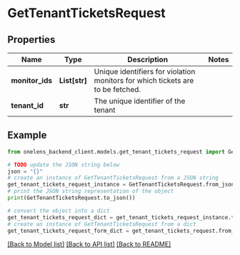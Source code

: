 # GetTenantTicketsRequest


## Properties

Name | Type | Description | Notes
------------ | ------------- | ------------- | -------------
**monitor_ids** | **List[str]** | Unique identifiers for violation monitors for which  tickets are to be fetched. | 
**tenant_id** | **str** | The unique identifier of the tenant | 

## Example

```python
from onelens_backend_client.models.get_tenant_tickets_request import GetTenantTicketsRequest

# TODO update the JSON string below
json = "{}"
# create an instance of GetTenantTicketsRequest from a JSON string
get_tenant_tickets_request_instance = GetTenantTicketsRequest.from_json(json)
# print the JSON string representation of the object
print(GetTenantTicketsRequest.to_json())

# convert the object into a dict
get_tenant_tickets_request_dict = get_tenant_tickets_request_instance.to_dict()
# create an instance of GetTenantTicketsRequest from a dict
get_tenant_tickets_request_form_dict = get_tenant_tickets_request.from_dict(get_tenant_tickets_request_dict)
```
[[Back to Model list]](../README.md#documentation-for-models) [[Back to API list]](../README.md#documentation-for-api-endpoints) [[Back to README]](../README.md)



